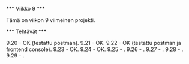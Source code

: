 *** Viikko 9 ***

Tämä on viikon 9 viimeinen projekti.

*** Tehtävät ***

9.20 - OK (testattu postman).
9.21 - OK.
9.22 - OK (testattu postman ja frontend console).
9.23 - OK.
9.24 - OK.
9.25 - .
9.26 - .
9.27 - .
9.28 - .
9.29 - .
